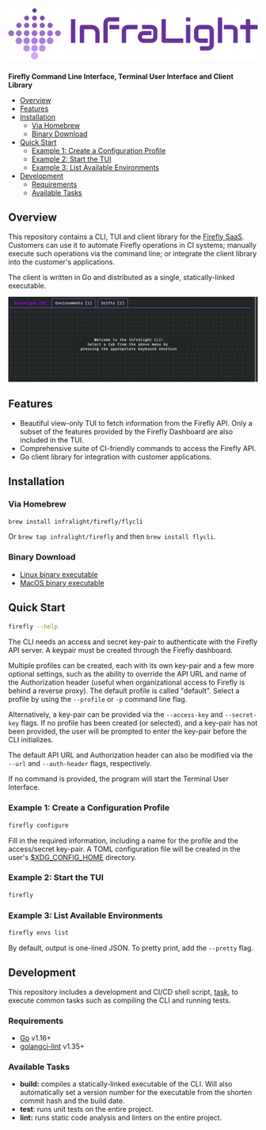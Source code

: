 # ![Firefly Logo](project-logo.png)

**Firefly Command Line Interface, Terminal User Interface and Client Library**

<!-- vim-markdown-toc GFM -->

- [Overview](#overview)
- [Features](#features)
- [Installation](#installation)
  - [Via Homebrew](#via-homebrew)
  - [Binary Download](#binary-download)
- [Quick Start](#quick-start)
  - [Example 1: Create a Configuration Profile](#example-1-create-a-configuration-profile)
  - [Example 2: Start the TUI](#example-2-start-the-tui)
  - [Example 3: List Available Environments](#example-3-list-available-environments)
- [Development](#development)
  - [Requirements](#requirements)
  - [Available Tasks](#available-tasks)

<!-- vim-markdown-toc -->

## Overview

This repository contains a CLI, TUI and client library for the
[Firefly SaaS](https://infralight.co). Customers can use it to automate Firefly
operations in CI systems; manually execute such operations via the command line;
or integrate the client library into the customer's applications.

The client is written in Go and distributed as a single, statically-linked
executable.

![](screenshot.jpg)

## Features

- Beautiful view-only TUI to fetch information from the Firefly API. Only a
  subset of the features provided by the Firefly Dashboard are also included
  in the TUI.
- Comprehensive suite of CI-friendly commands to access the Firefly API.
- Go client library for integration with customer applications.

## Installation

### Via Homebrew

`brew install infralight/firefly/flycli`

Or `brew tap infralight/firefly` and then `brew install flycli`.

### Binary Download

- [Linux binary executable](https://app.infralight.cloud/files/cli/flycli)
- [MacOS binary executable](https://app.infralight.cloud/files/cli/flycli-mac)

## Quick Start

```sh
firefly --help
```

The CLI needs an access and secret key-pair to authenticate with the Firefly
API server. A keypair must be created through the Firefly dashboard.

Multiple profiles can be created, each with its own key-pair and a few more
optional settings, such as the ability to override the API URL and name of the
Authorization header (useful when organizational access to Firefly is behind
a reverse proxy). The default profile is called "default". Select a profile by
using the `--profile` or `-p` command line flag.

Alternatively, a key-pair can be provided via the `--access-key` and `--secret-key`
flags. If no profile has been created (or selected), and a key-pair has not
been provided, the user will be prompted to enter the key-pair before the CLI
initializes.

The default API URL and Authorization header can also be modified via the
`--url` and `--auth-header` flags, respectively.

If no command is provided, the program will start the Terminal User Interface.

### Example 1: Create a Configuration Profile

```sh
firefly configure
```

Fill in the required information, including a name for the profile and the
access/secret key-pair. A TOML configuration file will be created in the user's
[$XDG_CONFIG_HOME](https://specifications.freedesktop.org/basedir-spec/basedir-spec-latest.html) directory.

### Example 2: Start the TUI

```sh
firefly
```

### Example 3: List Available Environments

```sh
firefly envs list
```

By default, output is one-lined JSON. To pretty print, add the `--pretty` flag.

## Development

This repository includes a development and CI/CD shell script, [task](task), to
execute common tasks such as compiling the CLI and running tests.

### Requirements

- [Go](https://golang.org/) v1.16+
- [golangci-lint](https://golangci-lint.run/) v1.35+

### Available Tasks

- **build:** compiles a statically-linked executable of the CLI. Will also
  automatically set a version number for the executable from the shorten commit
  hash and the build date.
- **test**: runs unit tests on the entire project.
- **lint:** runs static code analysis and linters on the entire project.
